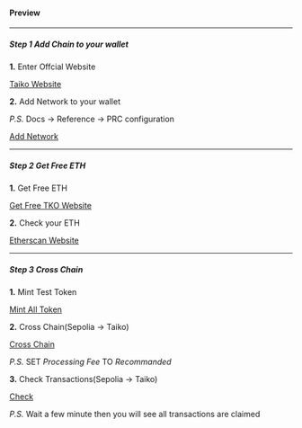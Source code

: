 #### Preview

****

##### Step 1  Add Chain to your wallet

**1.** Enter Offcial Website

[Taiko Website](https://taiko.xyz/)

**2.** Add Network to your wallet

  *P.S.* Docs -> Reference -> PRC configuration

[Add Network ](https://taiko.xyz/docs/reference/rpc-configuration)

****

##### Step 2  Get Free ETH

**1.** Get Free ETH
  
  [Get Free TKO Website](https://sepoliafaucet.com/)

**2.** Check your ETH
  
  [Etherscan Website](https://goto.etherscan.com/)

****

##### Step 3  Cross Chain

**1.** Mint Test Token
  
  [Mint All Token](https://bridge.jolnir.taiko.xyz/faucet)

**2.** Cross Chain(Sepolia -> Taiko)
  
  [Cross Chain](https://bridge.jolnir.taiko.xyz/)

  *P.S.* SET *Processing Fee* TO _Recommanded_ 

**3.** Check Transactions(Sepolia -> Taiko)
   
   [Check](https://bridge.jolnir.taiko.xyz/transactions)

   *P.S.* Wait a few minute then you will see all transactions are claimed

